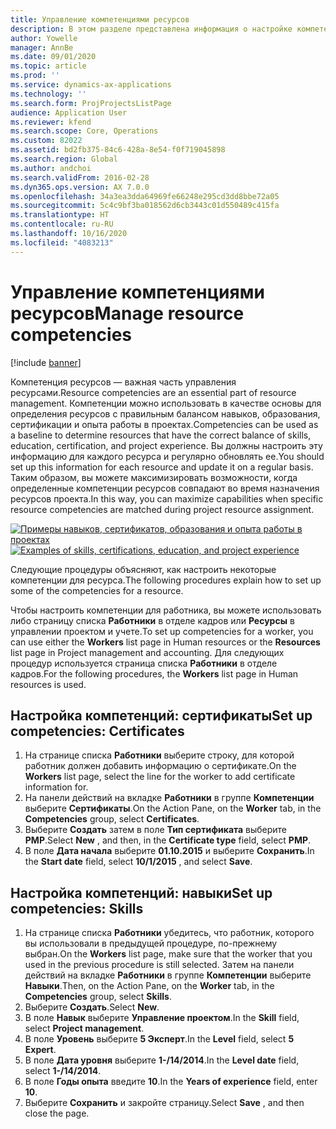 ```yaml
---
title: Управление компетенциями ресурсов
description: В этом разделе представлена информация о настройке компетенций для ресурсов проекта.
author: Yowelle
manager: AnnBe
ms.date: 09/01/2020
ms.topic: article
ms.prod: ''
ms.service: dynamics-ax-applications
ms.technology: ''
ms.search.form: ProjProjectsListPage
audience: Application User
ms.reviewer: kfend
ms.search.scope: Core, Operations
ms.custom: 82022
ms.assetid: bd2fb375-84c6-428a-8e54-f0f719045898
ms.search.region: Global
ms.author: andchoi
ms.search.validFrom: 2016-02-28
ms.dyn365.ops.version: AX 7.0.0
ms.openlocfilehash: 34a3ea3dda64969fe66248e295cd3dd8bbe72a05
ms.sourcegitcommit: 5c4c9bf3ba018562d6cb3443c01d550489c415fa
ms.translationtype: HT
ms.contentlocale: ru-RU
ms.lasthandoff: 10/16/2020
ms.locfileid: "4083213"
---
```

# <a name="manage-resource-competencies"></a><span data-ttu-id="e35da-103">Управление компетенциями ресурсов</span><span class="sxs-lookup"><span data-stu-id="e35da-103">Manage resource competencies</span></span>

[!include [banner](../includes/banner.md)]

<span data-ttu-id="e35da-104">Компетенция ресурсов — важная часть управления ресурсами.</span><span class="sxs-lookup"><span data-stu-id="e35da-104">Resource competencies are an essential part of resource management.</span></span> <span data-ttu-id="e35da-105">Компетенции можно использовать в качестве основы для определения ресурсов с правильным балансом навыков, образования, сертификации и опыта работы в проектах.</span><span class="sxs-lookup"><span data-stu-id="e35da-105">Competencies can be used as a baseline to determine resources that have the correct balance of skills, education, certification, and project experience.</span></span> <span data-ttu-id="e35da-106">Вы должны настроить эту информацию для каждого ресурса и регулярно обновлять ее.</span><span class="sxs-lookup"><span data-stu-id="e35da-106">You should set up this information for each resource and update it on a regular basis.</span></span> <span data-ttu-id="e35da-107">Таким образом, вы можете максимизировать возможности, когда определенные компетенции ресурсов совпадают во время назначения ресурсов проекта.</span><span class="sxs-lookup"><span data-stu-id="e35da-107">In this way, you can maximize capabilities when specific resource competencies are matched during project resource assignment.</span></span>

<span data-ttu-id="e35da-108">[![Примеры навыков, сертификатов, образования и опыта работы в проектах](./media/projectresourcing06-1024x383.jpg)](./media/projectresourcing06.jpg)</span><span class="sxs-lookup"><span data-stu-id="e35da-108">[![Examples of skills, certifications, education, and project experience](./media/projectresourcing06-1024x383.jpg)](./media/projectresourcing06.jpg)</span></span>

<span data-ttu-id="e35da-109">Следующие процедуры объясняют, как настроить некоторые компетенции для ресурса.</span><span class="sxs-lookup"><span data-stu-id="e35da-109">The following procedures explain how to set up some of the competencies for a resource.</span></span>

<span data-ttu-id="e35da-110">Чтобы настроить компетенции для работника, вы можете использовать либо страницу списка **Работники** в отделе кадров или **Ресурсы** в управлении проектом и учете.</span><span class="sxs-lookup"><span data-stu-id="e35da-110">To set up competencies for a worker, you can use either the **Workers** list page in Human resources or the **Resources** list page in Project management and accounting.</span></span> <span data-ttu-id="e35da-111">Для следующих процедур используется страница списка **Работники** в отделе кадров.</span><span class="sxs-lookup"><span data-stu-id="e35da-111">For the following procedures, the **Workers** list page in Human resources is used.</span></span>

## <a name="set-up-competencies-certificates"></a><span data-ttu-id="e35da-112">Настройка компетенций: сертификаты</span><span class="sxs-lookup"><span data-stu-id="e35da-112">Set up competencies: Certificates</span></span>

1. <span data-ttu-id="e35da-113">На странице списка **Работники** выберите строку, для которой работник должен добавить информацию о сертификате.</span><span class="sxs-lookup"><span data-stu-id="e35da-113">On the **Workers** list page, select the line for the worker to add certificate information for.</span></span>
2. <span data-ttu-id="e35da-114">На панели действий на вкладке **Работники** в группе **Компетенции** выберите **Сертификаты**.</span><span class="sxs-lookup"><span data-stu-id="e35da-114">On the Action Pane, on the **Worker** tab, in the **Competencies** group, select **Certificates**.</span></span>
3. <span data-ttu-id="e35da-115">Выберите **Создать** затем в поле **Тип сертификата** выберите **PMP**.</span><span class="sxs-lookup"><span data-stu-id="e35da-115">Select **New** , and then, in the **Certificate type** field, select **PMP**.</span></span>
4. <span data-ttu-id="e35da-116">В поле **Дата начала** выберите **01.10.2015** и выберите **Сохранить**.</span><span class="sxs-lookup"><span data-stu-id="e35da-116">In the **Start date** field, select **10/1/2015** , and select **Save**.</span></span>

## <a name="set-up-competencies-skills"></a><span data-ttu-id="e35da-117">Настройка компетенций: навыки</span><span class="sxs-lookup"><span data-stu-id="e35da-117">Set up competencies: Skills</span></span>

1. <span data-ttu-id="e35da-118">На странице списка **Работники** убедитесь, что работник, которого вы использовали в предыдущей процедуре, по-прежнему выбран.</span><span class="sxs-lookup"><span data-stu-id="e35da-118">On the **Workers** list page, make sure that the worker that you used in the previous procedure is still selected.</span></span> <span data-ttu-id="e35da-119">Затем на панели действий на вкладке **Работники** в группе **Компетенции** выберите **Навыки**.</span><span class="sxs-lookup"><span data-stu-id="e35da-119">Then, on the Action Pane, on the **Worker** tab, in the **Competencies** group, select **Skills**.</span></span>
2. <span data-ttu-id="e35da-120">Выберите **Создать**.</span><span class="sxs-lookup"><span data-stu-id="e35da-120">Select **New**.</span></span>
3. <span data-ttu-id="e35da-121">В поле **Навык** выберите **Управление проектом**.</span><span class="sxs-lookup"><span data-stu-id="e35da-121">In the **Skill** field, select **Project management**.</span></span>
4. <span data-ttu-id="e35da-122">В поле **Уровень** выберите **5 Эксперт**.</span><span class="sxs-lookup"><span data-stu-id="e35da-122">In the **Level** field, select **5 Expert**.</span></span>
5. <span data-ttu-id="e35da-123">В поле **Дата уровня** выберите **1-/14/2014**.</span><span class="sxs-lookup"><span data-stu-id="e35da-123">In the **Level date** field, select **1-/14/2014**.</span></span>
6. <span data-ttu-id="e35da-124">В поле **Годы опыта** введите **10**.</span><span class="sxs-lookup"><span data-stu-id="e35da-124">In the **Years of experience** field, enter **10**.</span></span>
7. <span data-ttu-id="e35da-125">Выберите **Сохранить** и закройте страницу.</span><span class="sxs-lookup"><span data-stu-id="e35da-125">Select **Save** , and then close the page.</span></span>
